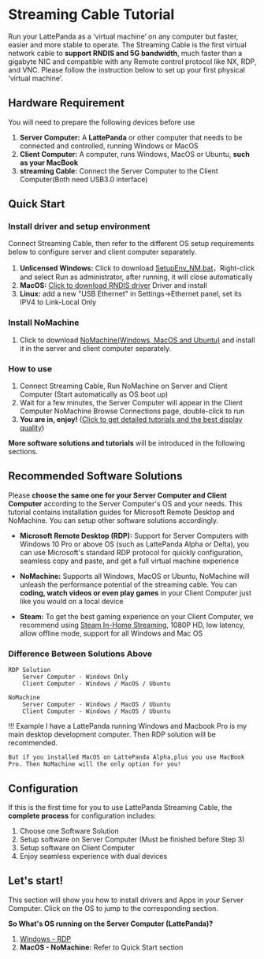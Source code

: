 # Streaming Cable Tutorial

Run your LattePanda as a ‘virtual machine’ on any computer but faster, easier and more stable to operate. The Streaming Cable is the first virtual network cable to **support RNDIS and 5G bandwidth**, much faster than a gigabyte NIC and compatible with any Remote control protocol like NX, RDP, and VNC. Please follow the instruction below to set up your first physical ‘virtual machine’.

## Hardware Requirement

You will need to prepare the following devices before use

1. **Server Computer:** A **LattePanda** or other computer that needs to be connected and controlled, running Windows or MacOS
2. **Client Computer:** A computer, runs Windows, MacOS or Ubuntu, **such as your MacBook**
3. **streaming Cable:** Connect the Server Computer to the Client Computer(Both need USB3.0 interface)

## Quick Start
### Install driver and setup environment
Connect Streaming Cable, then refer to the different OS setup requirements below to configure server and client computer separately.

1. **Unlicensed Windows:** Click to download [SetupEnv_NM.bat](/assets/streaming_cable_resources/SetupEnv_NM.bat)，Right-click and select Run as administrator, after running, it will close automatically
2. **MacOS:** [Click to download RNDIS driver](http://bit.ly/2A4f2xI) Driver and install
3. **Linux:** add a new "USB Ethernet" in Settings->Ethernet panel, set its IPV4 to Link-Local Only

### Install NoMachine

1. Click to download [NoMachine(Windows, MacOS and Ubuntu)](https://www.nomachine.com/download) and install it in the server and client computer separately.

### How to use

1. Connect Streaming Cable, Run NoMachine on Server and Client Computer (Start automatically as OS boot up)
2. Wait for a few minutes, the Server Computer will appear in the Client Computer NoMachine Browse Connections page, double-click to run
3. **You are in, enjoy!** ([Click to get detailed tutorials and the best display quality](/content/streaming_cable/set_up_nomachine_client))

**More software solutions and tutorials** will be introduced in the following sections.


## Recommended Software Solutions

Please **choose the same one for your Server Computer and Client Computer** according to the Server Computer's OS and your needs. This tutorial contains installation guides for Microsoft Remote Desktop and NoMachine. You can setup other software solutions accordingly.

* **Microsoft Remote Desktop (RDP):** Support for Server Computers with Windows 10 Pro or above OS (such as LattePanda Alpha or Delta), you can use Microsoft's standard RDP protocol for quickly configuration, seamless copy and paste, and get a full virtual machine experience

* **NoMachine:** Supports all Windows, MacOS or Ubuntu, NoMachine will unleash the performance potential of the streaming cable. You can **coding, watch videos or even play games** in your Client Computer just like you would on a local device

* **Steam:** To get the best gaming experience on your Client Computer, we recommend using [Steam In-Home Streaming](https://store.steampowered.com/streaming/), 1080P HD, low latency, allow offline mode, support for all Windows and Mac OS

### Difference Between Solutions Above

    RDP Solution
        Server Computer - Windows Only
        Client Computer - Windows / MacOS / Ubuntu

    NoMachine
        Server Computer - Windows / MacOS / Ubuntu
        Client Computer - Windows / MacOS / Ubuntu


!!! Example
    I have a LattePanda running Windows and Macbook Pro is my main desktop development computer.
    Then RDP solution will be recommended.

    But if you installed MacOS on LattePanda Alpha,plus you use MacBook Pro. Then NoMachine will the only option for you!


## Configuration

If this is the first time for you to use LattePanda Streaming Cable, the **complete process** for configuration includes:

1. Choose one Software Solution
2. Setup software on Server Computer (Must be finished before Step 3)
3. Setup software on Client Computer
4. Enjoy seamless experience with dual devices

## Let's start!

This section will show you how to install drivers and Apps in your Server Computer. Click on the OS to jump to the corresponding section.

**So What's OS running on the Server Computer (LattePanda)?**

1. [Windows - RDP](/content/streaming_cable/set_up_windows_host)
2. **MacOS - NoMachine:** Refer to Quick Start section
